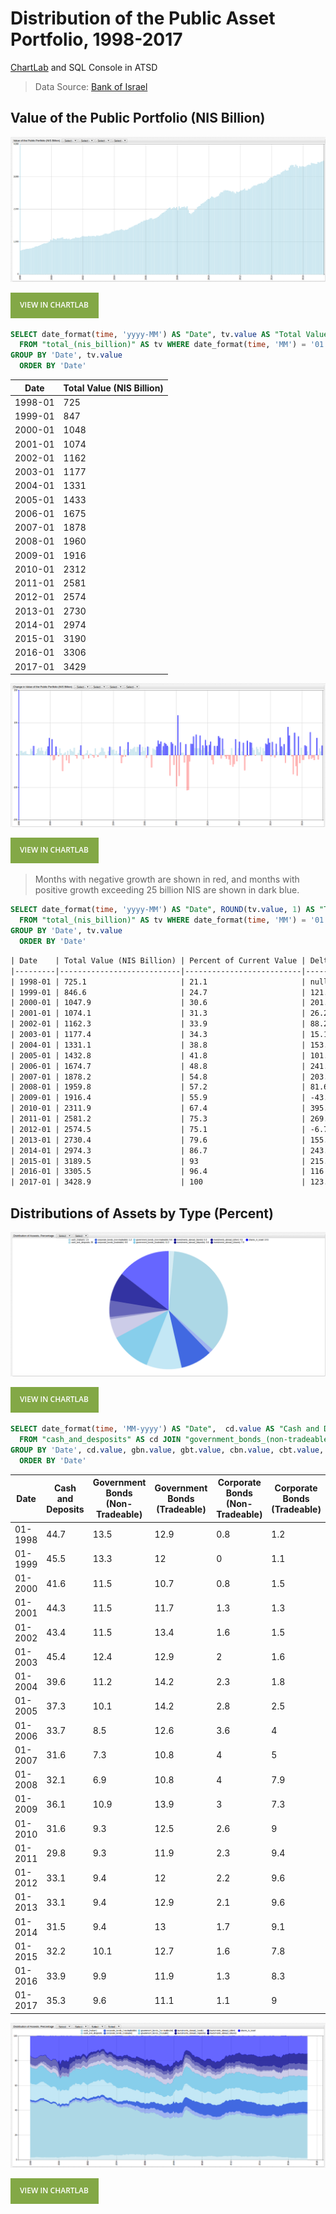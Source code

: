 # Distribution of the Public Asset Portfolio, 1998-2017

[ChartLab](https://apps.axibase.com/chartlab) and SQL Console in ATSD

> Data Source: [Bank of Israel](http://www.boi.org.il/en/DataAndStatistics)

## Value of the Public Portfolio (NIS Billion)

![](./images/AD-1.png)

[![View in ChartLab](./images/button.png)](https://apps.axibase.com/chartlab/24b59799/2/#fullscreen)

```sql
SELECT date_format(time, 'yyyy-MM') AS "Date", tv.value AS "Total Value (NIS Billion)"
  FROM "total_(nis_billion)" AS tv WHERE date_format(time, 'MM') = '01'
GROUP BY 'Date', tv.value
  ORDER BY 'Date'
```

| Date    | Total Value (NIS Billion) |
|---------|---------------------------|
| 1998-01 | 725                       |
| 1999-01 | 847                       |
| 2000-01 | 1048                      |
| 2001-01 | 1074                      |
| 2002-01 | 1162                      |
| 2003-01 | 1177                      |
| 2004-01 | 1331                      |
| 2005-01 | 1433                      |
| 2006-01 | 1675                      |
| 2007-01 | 1878                      |
| 2008-01 | 1960                      |
| 2009-01 | 1916                      |
| 2010-01 | 2312                      |
| 2011-01 | 2581                      |
| 2012-01 | 2574                      |
| 2013-01 | 2730                      |
| 2014-01 | 2974                      |
| 2015-01 | 3190                      |
| 2016-01 | 3306                      |
| 2017-01 | 3429                      |

![](./images/AD-5.png)

[![View in ChartLab](./images/button.png)](https://apps.axibase.com/chartlab/24b59799/6/#fullscreen)

> Months with negative growth are shown in red, and months with positive growth exceeding 25 billion NIS are shown in dark blue.

```sql
SELECT date_format(time, 'yyyy-MM') AS "Date", ROUND(tv.value, 1) AS "Total Value (NIS Billion)", ROUND((tv.value/3428.9)*100, 1) AS "Percent of Current Value", ROUND(tv.value - LAG(tv.value), 1) AS "Delta"
  FROM "total_(nis_billion)" AS tv WHERE date_format(time, 'MM') = '01'
GROUP BY 'Date', tv.value
  ORDER BY 'Date'
```

```txt
| Date    | Total Value (NIS Billion) | Percent of Current Value | Delta |
|---------|---------------------------|--------------------------|-------|
| 1998-01 | 725.1                     | 21.1                     | null  |
| 1999-01 | 846.6                     | 24.7                     | 121.5 |
| 2000-01 | 1047.9                    | 30.6                     | 201.3 |
| 2001-01 | 1074.1                    | 31.3                     | 26.2  |
| 2002-01 | 1162.3                    | 33.9                     | 88.2  |
| 2003-01 | 1177.4                    | 34.3                     | 15.1  |
| 2004-01 | 1331.1                    | 38.8                     | 153.7 |
| 2005-01 | 1432.8                    | 41.8                     | 101.7 |
| 2006-01 | 1674.7                    | 48.8                     | 241.9 |
| 2007-01 | 1878.2                    | 54.8                     | 203.5 |
| 2008-01 | 1959.8                    | 57.2                     | 81.6  |
| 2009-01 | 1916.4                    | 55.9                     | -43.4 |
| 2010-01 | 2311.9                    | 67.4                     | 395.5 |
| 2011-01 | 2581.2                    | 75.3                     | 269.3 |
| 2012-01 | 2574.5                    | 75.1                     | -6.7  |
| 2013-01 | 2730.4                    | 79.6                     | 155.9 |
| 2014-01 | 2974.3                    | 86.7                     | 243.9 |
| 2015-01 | 3189.5                    | 93                       | 215.2 |
| 2016-01 | 3305.5                    | 96.4                     | 116   |
| 2017-01 | 3428.9                    | 100                      | 123.4 |
```

## Distributions of Assets by Type (Percent)

![](./images/AD-3.png)

[![View in ChartLab](./images/button.png)](https://apps.axibase.com/chartlab/040c4e03/5/#fullscreen)

```sql
SELECT date_format(time, 'MM-yyyy') AS "Date",  cd.value AS "Cash and Deposits", gbn.value AS "Government Bonds (Non-Tradeable)", gbt.value AS "Government Bonds (Tradeable)", cbn.value AS "Corporate Bonds (Non-Tradeable)", cbt.value AS "Corporate Bonds (Tradeable)", cm.value AS "Cash (Makam)", i.value AS "Shares in Israel", iad.value AS "Investments Abroad (Deposits)", iab.value AS "Investments Abroad (Bonds)", ias.value AS "Investments Abroad (Shares)", iao.value AS "Investments Abroard (Other)"
  FROM "cash_and_desposits" AS cd JOIN "government_bonds_(non-tradeable)" AS gbn JOIN "government_bonds_(tradeable)" AS gbt JOIN "corporate_bonds_(non-tradeable)" AS cbn JOIN "corporate_bonds_(tradeable)" AS cbt JOIN "cash_(makam)" AS cm JOIN "shares_in_israel" AS i JOIN "investments_abroad_(deposits)" AS iad JOIN "investments_abroad_(bonds)" AS iab JOIN "investments_abroad_(shares)" AS ias JOIN "investments_abroad_(other)" AS iao WHERE date_format(time, 'MM') = '01'
GROUP BY 'Date', cd.value, gbn.value, gbt.value, cbn.value, cbt.value, cm.value, i.value, iab.value, iad.value, ias.value, iao.value
  ORDER BY 'Date'
```

| Date    | Cash and Deposits | Government Bonds (Non-Tradeable) | Government Bonds (Tradeable) | Corporate Bonds (Non-Tradeable) | Corporate Bonds (Tradeable) | Cash (Makam) | Shares in Israel | Investments Abroad (Deposits) | Investments Abroad (Bonds) | Investments Abroad (Shares) | Investments Abroard (Other) |
|---------|-------------------|----------------------------------|------------------------------|---------------------------------|-----------------------------|--------------|------------------|-------------------------------|----------------------------|-----------------------------|-----------------------------|
| 01-1998 | 44.7              | 13.5                             | 12.9                         | 0.8                             | 1.2                         | 2            | 15.9             | 0.9                           | 2.2                        | 0                           | 5.9                         |
| 01-1999 | 45.5              | 13.3                             | 12                           | 0                               | 1.1                         | 2.1          | 15.4             | 2.4                           | 2.5                        | 0                           | 5.7                         |
| 01-2000 | 41.6              | 11.5                             | 10.7                         | 0.8                             | 1.5                         | 1.9          | 19.6             | 2.4                           | 0.3                        | 4.9                         | 4.8                         |
| 01-2001 | 44.3              | 11.5                             | 11.7                         | 1.3                             | 1.3                         | 2.5          | 16.6             | 3                             | 0.8                        | 3.5                         | 3.5                         |
| 01-2002 | 43.4              | 11.5                             | 13.4                         | 1.6                             | 1.5                         | 2.5          | 15.6             | 4.1                           | 2.1                        | 2                           | 2.3                         |
| 01-2003 | 45.4              | 12.4                             | 12.9                         | 2                               | 1.6                         | 3.5          | 10.7             | 4.7                           | 3.2                        | 1.4                         | 2.2                         |
| 01-2004 | 39.6              | 11.2                             | 14.2                         | 2.3                             | 1.8                         | 3.8          | 16.3             | 3.8                           | 3.4                        | 2.3                         | 1.5                         |
| 01-2005 | 37.3              | 10.1                             | 14.2                         | 2.8                             | 2.5                         | 4.6          | 17               | 3.7                           | 3.7                        | 2.7                         | 1.4                         |
| 01-2006 | 33.7              | 8.5                              | 12.6                         | 3.6                             | 4                           | 3.7          | 20.1             | 4                             | 4                          | 3.9                         | 1.9                         |
| 01-2007 | 31.6              | 7.3                              | 10.8                         | 4                               | 5                           | 4.4          | 22.4             | 3.7                           | 4.4                        | 4                           | 2.4                         |
| 01-2008 | 32.1              | 6.9                              | 10.8                         | 4                               | 7.9                         | 3.4          | 21.6             | 3.9                           | 3.5                        | 3.5                         | 2.4                         |
| 01-2009 | 36.1              | 10.9                             | 13.9                         | 3                               | 7.3                         | 3.4          | 11.9             | 4.1                           | 3.2                        | 3.4                         | 2.7                         |
| 01-2010 | 31.6              | 9.3                              | 12.5                         | 2.6                             | 9                           | 2.7          | 19               | 3.1                           | 3.1                        | 4.6                         | 2.6                         |
| 01-2011 | 29.8              | 9.3                              | 11.9                         | 2.3                             | 9.4                         | 2.5          | 20.7             | 2.3                           | 3.6                        | 5.7                         | 2.5                         |
| 01-2012 | 33.1              | 9.4                              | 12                           | 2.2                             | 9.6                         | 3.1          | 16               | 1.8                           | 4.2                        | 5.8                         | 2.8                         |
| 01-2013 | 33.1              | 9.4                              | 12.9                         | 2.1                             | 9.6                         | 2.7          | 14.8             | 1.1                           | 4.4                        | 6.7                         | 3.2                         |
| 01-2014 | 31.5              | 9.4                              | 13                           | 1.7                             | 9.1                         | 2.7          | 16.6             | 0.9                           | 4.3                        | 7.4                         | 3.4                         |
| 01-2015 | 32.2              | 10.1                             | 12.7                         | 1.6                             | 7.8                         | 3            | 15               | 0.7                           | 5.3                        | 8.4                         | 3.4                         |
| 01-2016 | 33.9              | 9.9                              | 11.9                         | 1.3                             | 8.3                         | 2            | 14.5             | 0.8                           | 5.4                        | 7.9                         | 4                           |
| 01-2017 | 35.3              | 9.6                              | 11.1                         | 1.1                             | 9                           | 1.5          | 14               | 0.5                           | 5.3                        | 7.9                         | 4.6                         |

![](./images/AD-4.png)

[![View in ChartLab](./images/button.png)](https://apps.axibase.com/chartlab/040c4e03/8/#fullscreen)
